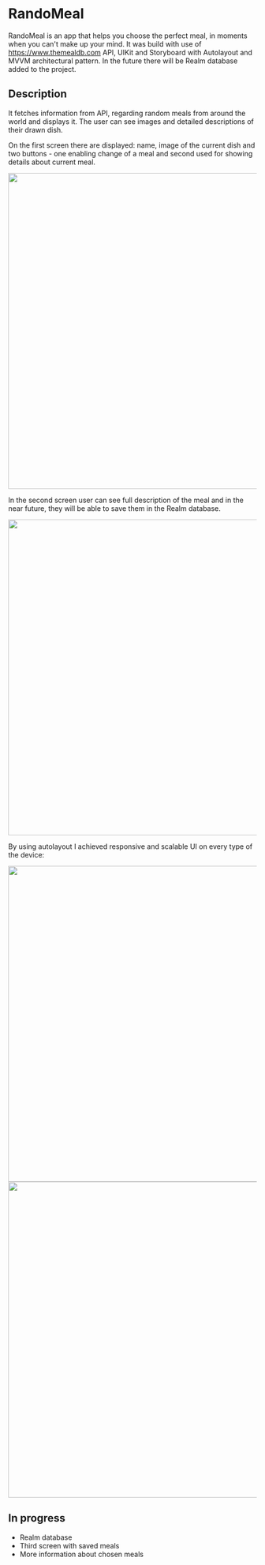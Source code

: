 
# RandoMeal

RandoMeal is an app that helps you choose the perfect meal, in moments when you can't make up your mind.
It was build with use of https://www.themealdb.com API, UIKit and Storyboard with Autolayout and MVVM architectural pattern.
In the future there will be Realm database added to the project.

## Description
It fetches information from API, regarding random meals from around the world and displays it.
The user can see images and detailed descriptions of their drawn dish.

On the first screen there are displayed: name, image of the current dish and two buttons - one enabling change of a meal and second used for showing details about current meal.


<img src="https://user-images.githubusercontent.com/76843934/187752484-28ae1ac3-8b85-463a-b92a-d6229f3d654c.png" width="640">

In the second screen user can see full description of the meal and in the near future, they will be able to save them in the Realm database.


<img src="https://user-images.githubusercontent.com/76843934/187753148-5061b1af-500a-4b0d-b38c-8171d0f7de68.png" width="640">

By using autolayout I achieved responsive and scalable UI on every type of the device:


<img src="https://user-images.githubusercontent.com/76843934/187753353-239b7799-fec7-4c65-a263-289900f47476.png" width="640">
<img src="https://user-images.githubusercontent.com/76843934/187753340-d609d2e2-7f60-47a1-bbdc-7e1e4cbb4703.png" width="640">

## In progress
- Realm database
- Third screen with saved meals
- More information about chosen meals
